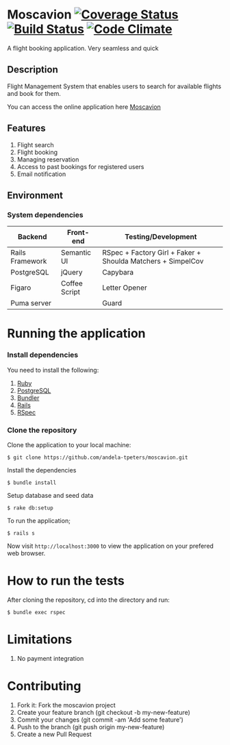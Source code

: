 # Moscavion [![Coverage Status](https://coveralls.io/repos/github/andela-tpeters/moscavion/badge.svg)](https://coveralls.io/github/andela-tpeters/moscavion) [![Build Status](https://travis-ci.org/andela-tpeters/moscavion.svg?branch=develop)](https://travis-ci.org/andela-tpeters/moscavion) [![Code Climate](https://codeclimate.com/repos/57a1e49ede8c777bf00001b0/badges/488dd4ac1628dfadcdfd/gpa.svg)](https://codeclimate.com/repos/57a1e49ede8c777bf00001b0/feed)


A flight booking application. Very seamless and quick

## Description
Flight Management System that enables users to search for available flights and book for them.

You can access the online application here [Moscavion](http://moscavion.herokuapp.com)

## Features
1. Flight search
2. Flight booking
3. Managing reservation
4. Access to past bookings for registered users
5. Email notification

## Environment

### System dependencies
|        Backend                 |  Front-end                     |  Testing/Development
|--------------------------------|--------------------------------|------------------------------------------------------------
| Rails Framework                |   Semantic UI                  | RSpec + Factory Girl + Faker + Shoulda Matchers + SimpelCov
| PostgreSQL                     |   jQuery                       | Capybara
| Figaro                         |   Coffee Script                 | Letter Opener
| Puma server                    |                                | Guard


# Running the application

### Install dependencies

You need to install the following:

1. [Ruby](https://github.com/rbenv/rbenv)
2. [PostgreSQL](http://www.postgresql.org/download/macosx/)
3. [Bundler](http://bundler.io/)
4. [Rails](http://guides.rubyonrails.org/getting_started.html#installing-rails)
5. [RSpec](http://rspec.info/)


### Clone the repository

Clone the application to your local machine:

```
$ git clone https://github.com/andela-tpeters/moscavion.git
```

Install the dependencies

```
$ bundle install
```

Setup database and seed data

```
$ rake db:setup
```

To run the application;

```
$ rails s
```
Now visit `http://localhost:3000` to view the application on your prefered web browser.

# How to run the tests
After cloning the repository, cd into the directory and run:

```
$ bundle exec rspec
```

# Limitations
1. No payment integration

# Contributing
1. Fork it: Fork the moscavion project
2. Create your feature branch (git checkout -b my-new-feature)
3. Commit your changes (git commit -am 'Add some feature')
4. Push to the branch (git push origin my-new-feature)
5. Create a new Pull Request
